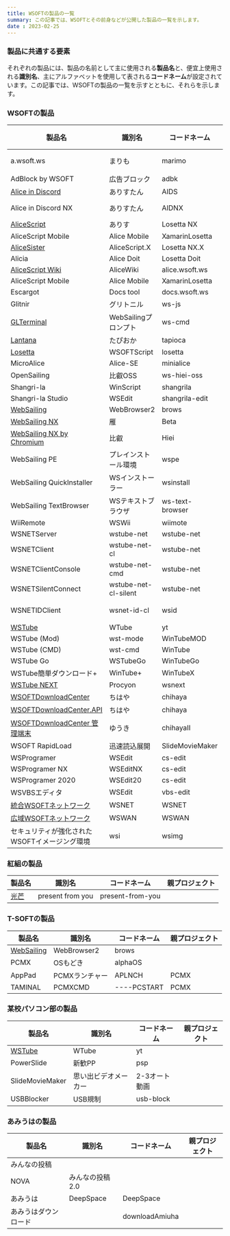 ```yaml
---
title: WSOFTの製品の一覧
summary: この記事では、WSOFTとその前身などが公開した製品の一覧を示します。
date : 2023-02-25
---
```

### 製品に共通する要素
それぞれの製品には、製品の名前として主に使用される**製品名**と、便宜上使用される**識別名**、主にアルファベットを使用して表される**コードネーム**が設定されています。この記事では、WSOFTの製品の一覧を示すとともに、それらを示します。

### WSOFTの製品


|製品名|識別名|コードネーム|親プロジェクト|
|---|---|---|---|
|a.wsoft.ws|まりも|marimo|ダウンロードセンター|
|AdBlock by WSOFT|広告ブロック|adbk|WebSailingNX|
|[Alice in Discord](../products/alice/in-discord/aid-basic.md)|ありすたん|AIDS|AliceScript|
|Alice in Discord NX|ありすたん|AIDNX|Alice in Discord|
|[AliceScript](../products/alice/index.md)|ありす|Losetta NX||
|AliceScript Mobile|Alice Mobile|XamarinLosetta|AliceScript|
|[AliceSister](../products/alice/general/alice-sister.md)|AliceScript.X|Losetta NX.X|AliceScript|
|Alicia|Alice Doit|Losetta Doit|AliceScript|
|[AliceScript Wiki](https://alice.wsoft.ws/)|AliceWiki|alice.wsoft.ws|AliceScript|
|AliceScript Mobile|Alice Mobile|XamarinLosetta|AliceScript|
|Escargot|Docs tool|docs.wsoft.ws|WSOFTDocs|
|Glitnir|グリトニル|ws-js||
|[GLTerminal](../products/websailing/gl/guide/command-reference.md)|WebSailingプロンプト|ws-cmd|WebSailing|
|[Lantana](https://lantana.wsoft.ws/)|たぴおか|tapioca|WSOFTDocs|
|[Losetta](../products/alice/general/../changelog/losetta/index.md)|WSOFTScript|losetta|AliceScript|
|MicroAlice|Alice-SE|minialice|AliceScript|
|OpenSailing|比叡OSS|ws-hiei-oss|WebSailingNX|
|Shangri-la|WinScript|shangrila|WSOFTScript|
|Shangri-la Studio|WSEdit|shangrila-edit|WSProgramer|
|[WebSailing](../products/websailing/gl/changelog/index.md)|WebBrowser2|brows||
|[WebSailing NX](../products/websailing/legacy/index.md)|雁|Beta||
|[WebSailing NX by Chromium](../products/websailing/index.md)|比叡|Hiei||
|WebSailing PE|プレインストール環境|wspe|WebSailing NX|
|WebSailing QuickInstaller|WSインストーラー|wsinstall|WebSailing NX|
|WebSailing TextBrowser|WSテキストブラウザ|ws-text-browser|WebSailing NX|
|WiiRemote|WSWii|wiimote||
|WSNETServer|wstube-net|wstube-net|WSNET|
|WSNETClient|wstube-net-cl|wstube-net|WSNET|
|WSNETClientConsole|wstube-net-cmd|wstube-net|wstube-net|WSNET|
|WSNETSilentConnect|wstube-net-cl-silent|wstube-net|WSNET|
|WSNETIDClient|wsnet-id-cl|wsid|WSOFTアカウント|
|[WSTube](../products/wstube/index.md)|WTube|yt||
|WSTube (Mod)|wst-mode|WinTubeMOD|WSTube|
|WSTube (CMD)|wst-cmd|WinTube|WSTube|
|WSTube Go|WSTubeGo|WinTubeGo|WSTube|
|WSTube簡単ダウンロード+|WinTube+|WinTubeX|WSTube|
|[WSTube NEXT](../products/wstube/index.md)|Procyon|wsnext|WSTube|
|[WSOFTDownloadCenter](../products/download/index.md)|ちはや|chihaya||
|[WSOFTDownloadCenter.API](../products/download/api.md)|ちはや|chihaya||
|[WSOFTDownloadCenter 管理端末](../products/download/manager/index.md)|ゆうき|chihayaⅡ||
|WSOFT RapidLoad|迅速読込展開|SlideMovieMaker|
|WSProgramer|WSEdit|cs-edit||
|WSProgramer NX|WSEditNX|cs-edit||
|WSProgramer 2020|WSEdit20|cs-edit||
|WSVBSエディタ|WSEdit|vbs-edit||
|[統合WSOFTネットワーク](../products/wsnet/index.md)|WSNET|WSNET||
|[広域WSOFTネットワーク](../products/wsnet/index.md)|WSWAN|WSWAN|WSNET|
|セキュリティが強化されたWSOFTイメージング環境|wsi|wsimg|WebSailing|

### 紅組の製品
|製品名|識別名|コードネーム|親プロジェクト|
|---|---|---|---|
|[光芒](https://www.youtube.com/watch?v=JtNf5gQXLYI)|present from you|present-from-you||

### T-SOFTの製品

|製品名|識別名|コードネーム|親プロジェクト|
|---|---|---|---|
|[WebSailing](../products/websailing/gl/changelog/index.md)|WebBrowser2|brows|
|PCMX|OSもどき|alphaOS||
|AppPad|PCMXランチャー|APLNCH|PCMX|
|TAMINAL|PCMXCMD|----PCSTART|PCMX|

### 某校パソコン部の製品

|製品名|識別名|コードネーム|親プロジェクト|
|---|---|---|---|
|[WSTube](../products/wstube/index.md)|WTube|yt||
|PowerSlide|新歓PP|psp||
|SlideMovieMaker|思い出ビデオメーカー|2-3オート動画||
|USBBlocker|USB規制|usb-block||

### あみうはの製品
|製品名|識別名|コードネーム|親プロジェクト|
|---|---|---|---|
|みんなの投稿||||
|NOVA|みんなの投稿2.0|||
|あみうは|DeepSpace|DeepSpace||
|あみうはダウンロード||downloadAmiuha||